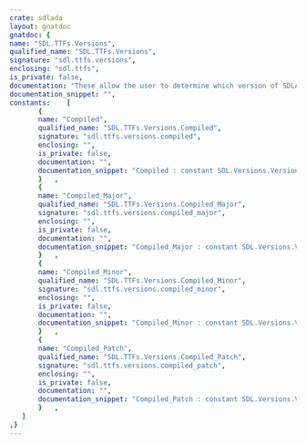 ```yaml
---
crate: sdlada
layout: gnatdoc
gnatdoc: {
name: "SDL.TTFs.Versions",
qualified_name: "SDL.TTFs.Versions",
signature: "sdl.ttfs.versions",
enclosing: "sdl.ttfs",
is_private: false,
documentation: "These allow the user to determine which version of SDLAda_TTF they compiled with.",
documentation_snippet: "",
constants:    [
       {
       name: "Compiled",
       qualified_name: "SDL.TTFs.Versions.Compiled",
       signature: "sdl.ttfs.versions.compiled",
       enclosing: "",
       is_private: false,
       documentation: "",
       documentation_snippet: "Compiled : constant SDL.Versions.Version := (Major => Compiled_Major,\n                                             Minor => Compiled_Minor,\n                                             Patch => Compiled_Patch);",
       }   ,
       {
       name: "Compiled_Major",
       qualified_name: "SDL.TTFs.Versions.Compiled_Major",
       signature: "sdl.ttfs.versions.compiled_major",
       enclosing: "",
       is_private: false,
       documentation: "",
       documentation_snippet: "Compiled_Major : constant SDL.Versions.Version_Level with\n  Import        => True,\n  Convention    => C,\n  External_Name => \"SDL_Ada_TTF_Major_Version\";",
       }   ,
       {
       name: "Compiled_Minor",
       qualified_name: "SDL.TTFs.Versions.Compiled_Minor",
       signature: "sdl.ttfs.versions.compiled_minor",
       enclosing: "",
       is_private: false,
       documentation: "",
       documentation_snippet: "Compiled_Minor : constant SDL.Versions.Version_Level with\n  Import        => True,\n  Convention    => C,\n  External_Name => \"SDL_Ada_TTF_Minor_Version\";",
       }   ,
       {
       name: "Compiled_Patch",
       qualified_name: "SDL.TTFs.Versions.Compiled_Patch",
       signature: "sdl.ttfs.versions.compiled_patch",
       enclosing: "",
       is_private: false,
       documentation: "",
       documentation_snippet: "Compiled_Patch : constant SDL.Versions.Version_Level with\n  Import        => True,\n  Convention    => C,\n  External_Name => \"SDL_Ada_TTF_Patch_Version\";",
       }   ,
   ]
,}
---
```

